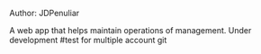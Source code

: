 Author: JDPenuliar

A web app that helps maintain operations of management. Under development
#test for multiple account git
